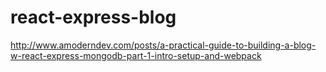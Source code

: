 # react-express-blog
http://www.amoderndev.com/posts/a-practical-guide-to-building-a-blog-w-react-express-mongodb-part-1-intro-setup-and-webpack
